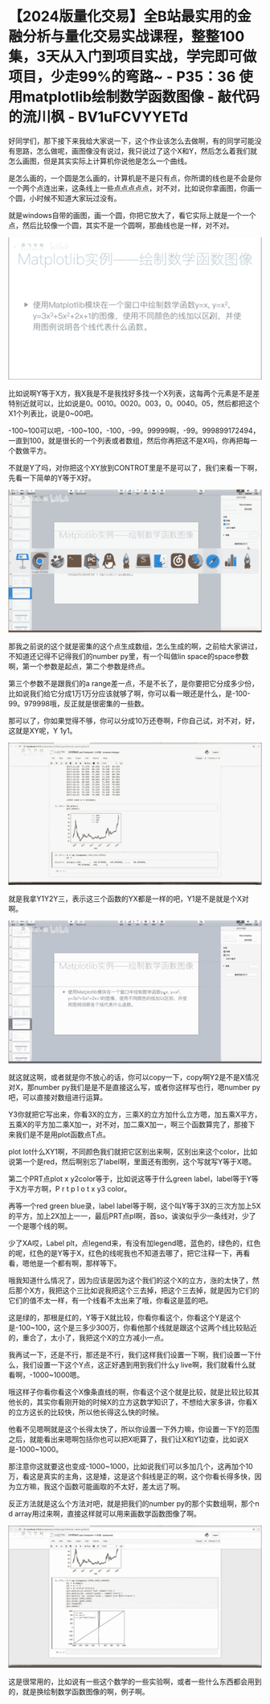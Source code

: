 # 【2024版量化交易】全B站最实用的金融分析与量化交易实战课程，整整100集，3天从入门到项目实战，学完即可做项目，少走99%的弯路~ - P35：36 使用matplotlib绘制数学函数图像 - 敲代码的流川枫 - BV1uFCVYYETd

好同学们，那下接下来我给大家说一下，这个作业该怎么去做啊，有的同学可能没有思路，怎么做呢，画图像没有说过，我只说过了这个X和Y，然后怎么着我们就怎么画图，但是其实实际上计算机你说他是怎么一个曲线。

是怎么画的，一个圆是怎么画的，计算机是不是只有点，你所谓的线也是不会是你一个两个点连出来，这条线上一些点点点点点，对不对，比如说你拿画图，你画一个圆，小时候不知道大家玩过没有。

就是windows自带的画图，画一个圆，你把它放大了，看它实际上就是一个一个点，然后比较像一个圆，其实不是一个圆啊，那曲线也是一样，对不对。



![](img/3b56030abbf55a034c03d82c73d487b2_1.png)

比如说啊Y等于X方，我X我是不是我找好多找一个X列表，这每两个元素是不是差特别近就可以，比如说是0。0010。0020。003，0。0040。05，然后都把这个X1个列表比，说是0~00吧。

-100~100可以吧，-100~100，-100，-99。99999啊，-99。999899172494，一直到100，就是很长的一个列表或者数组，然后你再把这不是X吗，你再把每一个数做平方。

不就是Y了吗，对你把这个XY放到CONTROT里是不是可以了，我们来看一下啊，先看一下简单的Y等于X好。



![](img/3b56030abbf55a034c03d82c73d487b2_3.png)

那我之前说的这个就是密集的这个点生成数组，怎么生成的啊，之前给大家讲过，不知道还记得不记得我们的number py里，有一个叫做lin space的space参数啊，第一个参数是起点，第二个参数是终点。

第三个参数不是跟我们的a range差一点，不是不长了，是你要把它分成多少份，比如说我们给它分成1万1万分应该就够了啊，你可以看一眼还是什么，是-100-99。979998哦，反正就是很密集的一些数。

那可以了，你如果觉得不够，你可以分成10万还卷啊，F你自己试，对不对，好，这就是XY呢，Y 1y1。

![](img/3b56030abbf55a034c03d82c73d487b2_5.png)

就是我拿Y1Y2Y三，表示这三个函数的YX都是一样的吧，Y1是不是就是个X对啊。

![](img/3b56030abbf55a034c03d82c73d487b2_7.png)

就这就这啊，或者就是你不放心的话，你可以copy一下，copy啊Y2是不是X情况对X，那number py我们是是不是直接这么写，或者你这样写也行，嗯number py吧，可以直接对数组进行运算。

Y3你就把它写出来，你看3X的立方，三乘X的立方加什么立方嗯，加五乘X平方，五乘X的平方加二乘X加一，对不对，加二乘X加一，啊三个函数算完了，那接下来我们是不是用plot函数点T点。

plot lot什么XY1啊，不同颜色我们就把它区别出来啊，区别出来这个color，比如说第一个是red，然后啊别忘了label啊，里面还有图例，这个写就写Y等于X嗯。

第二个PRT点plot x y2color等于，比如说这等于什么green label，label等于Y等于X方平方啊，P r t p l o t x y3 color。

再等一个red green blue录，label label等于啊，这个叫Y等于3X的三次方加上5X的平方，加上2X加上一一，最后PRT点pl啊，首so，诶诶似乎少一条线对，少了一个是哪个线的啊。

少了XA哎，Label plt，点legend来，有没有加legend嗯，蓝色的，绿色的，红色的呢，红色的是Y等于X，红色的线呢我也不知道去哪了，把它注释一下，再看看，嗯他是一个都有啊，那样等下。

哦我知道什么情况了，因为应该是因为这个我们的这个X的立方，涨的太快了，然后那个X方，我把这个三比如说我把这个三去掉，把这个三去掉，就是因为它们的它们的值不太一样，有一个线看不太出来了哦，你看这是蓝的吧。

这是绿的，那根是红的，Y等于X就比较，你看你看这个，你看这个Y是这个是-100~100，这个是三多少300万，你看他那个线就是跟这个这两个线比较贴近的，重合了，太小了，我把这个X的立方减小一点。

我再试一下，还是不行，那还是不行，我们这样我们设置一下啊，我们设置一下什么，我们设置一下这个Y点，这正好遇到用到我们什么y live啊，我们就看什么就看啊，-1000~1000嗯。

哦这样子你看你看这个X像条直线的啊，你看这个这个就是比较，就是比较比较其他长的，其实你看刚开始的时候X的立方这数学知识了，不想给大家多讲，你看X的立方这长的比较快，所以他长得这么快的时候。

他看不见嗯啊就是这个长得太快了，所以你设置一下外力嘛，你设置一下Y的范围之后，就能看出来嗯啊包括你也可以把X呃算了，我们让X和Y1边查，比如说X是-1000~1000。

那注意你这就要这也变成-1000~1000，比如说我们可以多加几个，这再加个10万，看这是真实的主角，这是矮，这是这个斜线是正的啊，这个你看长得多快，因为立方嘛，我这个函数可能画取的不太好，差太远了啊。

反正方法就是这么个方法对吧，就是把我们的number py的那个实数组啊，那个n d array用过来啊，直接这样就可以用来画数学函数图像了啊。



![](img/3b56030abbf55a034c03d82c73d487b2_9.png)

这是很常用的，比如说有一些这个数学的一些实验啊，或者一些什么东西都会用到的，就是换绘制数学函数图像的啊，例子啊。


